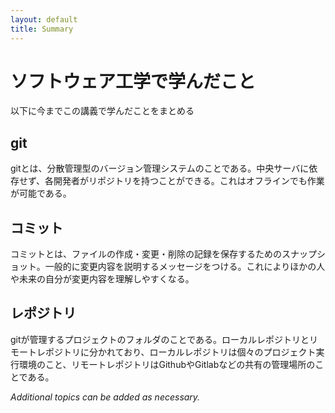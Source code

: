 ```yaml
---
layout: default
title: Summary
---
```


# ソフトウェア工学で学んだこと

以下に今までこの講義で学んだことをまとめる

## git

gitとは、分散管理型のバージョン管理システムのことである。中央サーバに依存せず、各開発者がリポジトリを持つことができる。これはオフラインでも作業が可能である。

## コミット

コミットとは、ファイルの作成・変更・削除の記録を保存するためのスナップショット。一般的に変更内容を説明するメッセージをつける。これによりほかの人や未来の自分が変更内容を理解しやすくなる。

## レポジトリ

gitが管理するプロジェクトのフォルダのことである。ローカルレポジトリとリモートレポジトリに分かれており、ローカルレポジトリは個々のプロジェクト実行環境のこと、リモートレポジトリはGithubやGitlabなどの共有の管理場所のことである。

*Additional topics can be added as necessary.*
